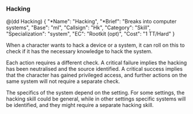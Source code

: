 ### Hacking

@(dd Hacking)
{ 
  "*Name": "Hacking",
  "*Brief": "Breaks into computer systems",
  "Base": "mI",
  "Callsign": "Hk",
  "Category": "Skill",
  "Specialization": "system",
  "EC": "Rootkit (opt)",
  "Cost": "1 TT/Hard"
}

When a character wants to hack a device or a system, it can roll on this to
check if it has the necessary knowledge to hack the system.

Each action requires a different check. A critical failure implies the hacking
has been neutralised and the source identified. A critical success implies that
the character has gained privileged access, and further actions on the same
system will not require a separate check.

The specifics of the system depend on the setting. For some settings, the
hacking skill could be general, while in other settings specific systems will be
identified, and they might require a separate hacking skill.
